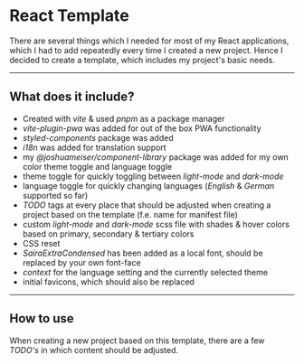 # React Template

There are several things which I needed for most of my React applications, which I had to add repeatedly every time I created a new project. Hence I decided to create a template, which includes my project's basic needs.

---

## What does it include?

- Created with _vite_ & used _pnpm_ as a package manager
- _vite-plugin-pwa_ was added for out of the box PWA functionality
- _styled-components_ package was added
- _i18n_ was added for translation support
- my _@joshuameiser/component-library_ package was added for my own color theme toggle and language toggle
- theme toggle for quickly toggling between _light-mode_ and _dark-mode_
- language toggle for quickly changing languages (_English_ & _German_ supported so far)
- _TODO_ tags at every place that should be adjusted when creating a project based on the template (f.e. name for manifest file)
- custom _light-mode_ and _dark-mode_ scss file with shades & hover colors based on primary, secondary & tertiary colors
- CSS reset
- _SairaExtraCondensed_ has been added as a local font, should be replaced by your own font-face
- _context_ for the language setting and the currently selected theme
- initial favicons, which should also be replaced

---

## How to use

When creating a new project based on this template, there are a few _TODO's_ in which content should be adjusted.

